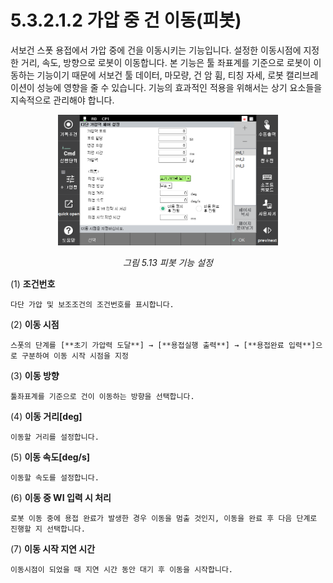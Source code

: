 ﻿# 5.3.2.1.2 가압 중 건 이동(피봇)

서보건 스폿 용접에서 가압 중에 건을 이동시키는 기능입니다. 설정한 이동시점에 지정한 거리, 속도, 방향으로 로봇이 이동합니다. 본 기능은 툴 좌표계를 기준으로 로봇이 이동하는 기능이기 때문에 서보건 툴 데이터, 마모량, 건 암 휨, 티칭 자세, 로봇 캘리브레이션이 성능에 영향을 줄 수 있습니다. 기능의 효과적인 적용을 위해서는 상기 요소들을 지속적으로 관리해야 합니다.

<p align=center>
<img src="../../../../_assets/image_57.png" width="70%"></img>
<em><p align="center">그림 5.13 피봇 기능 설정</p></em>
</p>

(1)  **조건번호**

    다단 가압 및 보조조건의 조건번호를 표시합니다.
(2)  **이동 시점**

    스폿의 단계를 [**초기 가압력 도달**] → [**용접실행 출력**] → [**용접완료 입력**]으로 구분하여 이동 시작 시점을 지정
(3)  **이동 방향**

    툴좌표계를 기준으로 건이 이동하는 방향을 선택합니다.
(4)  **이동 거리\[deg]**

    이동할 거리를 설정합니다.
(5)  **이동 속도\[deg/s]**

    이동할 속도를 설정합니다.
(6)  **이동 중 WI 입력 시 처리**

    로봇 이동 중에 용접 완료가 발생한 경우 이동을 멈출 것인지, 이동을 완료 후 다음 단계로 진행할 지 선택합니다.
(7)  **이동 시작 지연 시간**

    이동시점이 되었을 때 지연 시간 동안 대기 후 이동을 시작합니다.
